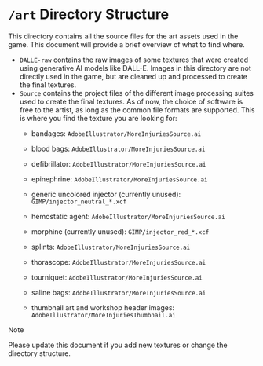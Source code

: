 # `/art` Directory Structure

This directory contains all the source files for the art assets used in the game. This document will provide a brief overview of what to find where.

- `DALLE-raw` contains the raw images of some textures that were created using generative AI models like DALL-E. Images in this directory are not directly used in the game, but are cleaned up and processed to create the final textures.
- `Source` contains the project files of the different image processing suites used to create the final textures. As of now, the choice of software is free to the artist, as long as the common file formats are supported. This is where you find the texture you are looking for:
    - bandages: `AdobeIllustrator/MoreInjuriesSource.ai`
    - blood bags: `AdobeIllustrator/MoreInjuriesSource.ai`
    - defibrillator: `AdobeIllustrator/MoreInjuriesSource.ai`
    - epinephrine: `AdobeIllustrator/MoreInjuriesSource.ai`
    - generic uncolored injector (currently unused): `GIMP/injector_neutral_*.xcf`
    - hemostatic agent: `AdobeIllustrator/MoreInjuriesSource.ai`
    - morphine (currently unused): `GIMP/injector_red_*.xcf`
    - splints: `AdobeIllustrator/MoreInjuriesSource.ai`
    - thorascope: `AdobeIllustrator/MoreInjuriesSource.ai`
    - tourniquet: `AdobeIllustrator/MoreInjuriesSource.ai`
    - saline bags:  `AdobeIllustrator/MoreInjuriesSource.ai`
    
    - thumbnail art and workshop header images:  `AdobeIllustrator/MoreInjuriesThumbnail.ai`


> [!NOTE]
> Please update this document if you add new textures or change the directory structure.